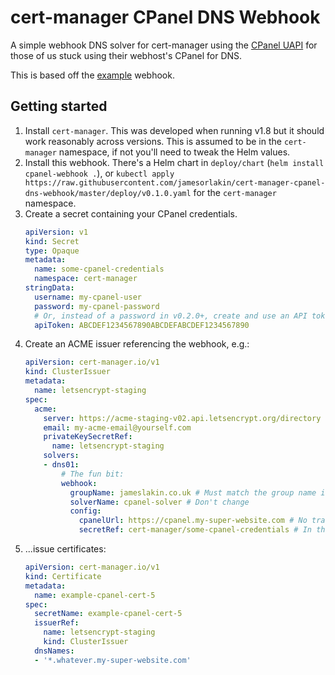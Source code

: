 # cert-manager CPanel DNS Webhook

A simple webhook DNS solver for cert-manager using the [CPanel UAPI](https://api.docs.cpanel.net/openapi/cpanel/operation/dns-mass_edit_zone/) for those of us stuck using their webhost's CPanel for DNS.

This is based off the [example](https://github.com/cert-manager/webhook-example) webhook.

## Getting started

1. Install `cert-manager`. This was developed when running v1.8 but it should work reasonably across versions. This is assumed to be in the `cert-manager` namespace, if not you'll need to tweak the Helm values.
2. Install this webhook. There's a Helm chart in `deploy/chart` (`helm install cpanel-webhook .`), or `kubectl apply https://raw.githubusercontent.com/jamesorlakin/cert-manager-cpanel-dns-webhook/master/deploy/v0.1.0.yaml` for the `cert-manager` namespace.
3. Create a secret containing your CPanel credentials.
    ```yaml
    apiVersion: v1
    kind: Secret
    type: Opaque
    metadata:
      name: some-cpanel-credentials
      namespace: cert-manager
    stringData:
      username: my-cpanel-user
      password: my-cpanel-password
      # Or, instead of a password in v0.2.0+, create and use an API token from CPanel's Security section:
      apiToken: ABCDEF1234567890ABCDEFABCDEF1234567890
    ```
4. Create an ACME issuer referencing the webhook, e.g.:
    ```yaml
    apiVersion: cert-manager.io/v1
    kind: ClusterIssuer
    metadata:
      name: letsencrypt-staging
    spec:
      acme:
        server: https://acme-staging-v02.api.letsencrypt.org/directory
        email: my-acme-email@yourself.com
        privateKeySecretRef:
          name: letsencrypt-staging
        solvers:
        - dns01:
            # The fun bit:
            webhook:
              groupName: jameslakin.co.uk # Must match the group name in the Helm chart (this is the default and shouldn't need changing to your own domain)
              solverName: cpanel-solver # Don't change
              config:
                cpanelUrl: https://cpanel.my-super-website.com # No trailing slash
                secretRef: cert-manager/some-cpanel-credentials # In the form namespace/secret-name
    ```
5. ...issue certificates:
    ```yaml
    apiVersion: cert-manager.io/v1
    kind: Certificate
    metadata:
      name: example-cpanel-cert-5
    spec:
      secretName: example-cpanel-cert-5
      issuerRef:
        name: letsencrypt-staging
        kind: ClusterIssuer
      dnsNames:
      - '*.whatever.my-super-website.com'
    ```
